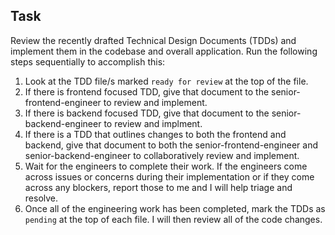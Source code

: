 ## Task

Review the recently drafted Technical Design Documents (TDDs) and implement them in the codebase and overall application.
Run the following steps sequentially to accomplish this: 

1. Look at the TDD file/s marked `ready for review` at the top of the file. 
2. If there is frontend focused TDD, give that document to the senior-frontend-engineer to review and implement.
3. If there is backend focused TDD, give that document to the senior-backend-engineer to review and implment.
4. If there is a TDD that outlines changes to both the frontend and backend, give that document to both the senior-frontend-engineer and senior-backend-engineer to collaboratively review and implement.
5. Wait for the engineers to complete their work. If the engineers come across issues or concerns during their implementation or if they come across any blockers, report those to me and I will help triage and resolve.
6. Once all of the engineering work has been completed, mark the TDDs as `pending` at the top of each file. I will then review all of the code changes. 
